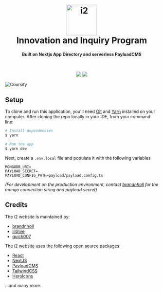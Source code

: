 <h1 align="center">
  <br>
  <a href="https://i2.today" target="_blank"><img src="https://i2.vercel.app/icon.svg" alt="i2" width="100"></a>
  <br>
Innovation and Inquiry Program
  <br>
</h1>
<h4 align="center">Built on Nextjs App Directory and serverless PayloadCMS

</h4>
<br>
<p align="center">
<img src="https://forthebadge.com/images/badges/built-with-love.svg">
  <img src="https://hhrehffmdrcjqowwvgqg.supabase.co/storage/v1/object/public/cdn/assets/Coursify/for-students-by-students.svg">
</p>

![Coursify](https://cdn.discordapp.com/attachments/1018976233884749917/1113909892969934918/image.png)

## Setup

To clone and run this application, you'll need [Git](https://git-scm.com) and [Yarn](https://classic.yarnpkg.com/en/) installed on your computer. After cloning the repo locally in your IDE, from your command line:

```bash
# Install dependencies
$ yarn

# Run the app
$ yarn dev
```

Next, create a `.env.local` file and populate it with the following variables

```
MONGODB_URI=
PAYLOAD_SECRET=
PAYLOAD_CONFIG_PATH=payload/payload.config.ts
```

_(For development on the production environment, contact [brandnholl](https://github.com/brandnholl) for the mongo connection string and payload secret)_

## Credits

The i2 website is maintained by:

- [brandnholl](https://github.com/brandnholl)
- [IllGive](https://github.com/IllGive)
- [quick007](https://github.com/quick007)

The i2 website uses the following open source packages:

- [React](https://react.dev/)
- [NextJS](https://nextjs.org/)
- [PayloadCMS](https://payloaadcms.com/)
- [TailwindCSS](https://tailwindcss.com/)
- [HeroIcons](https://heroicons.com/)

.. and many more.
